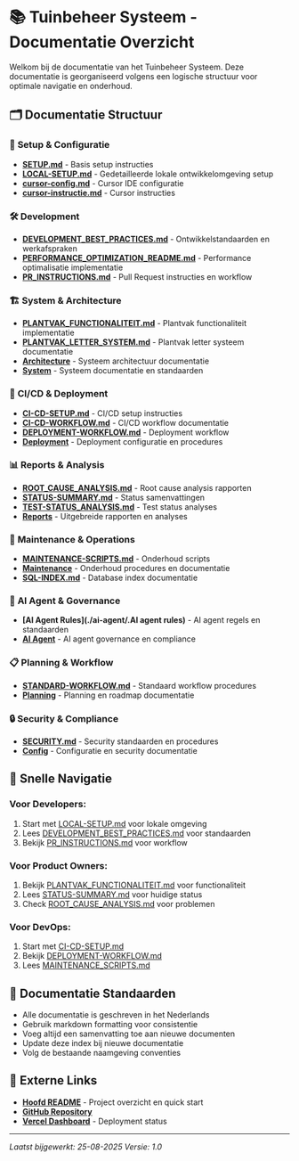 # 📚 Tuinbeheer Systeem - Documentatie Overzicht

Welkom bij de documentatie van het Tuinbeheer Systeem. Deze documentatie is georganiseerd volgens een logische structuur voor optimale navigatie en onderhoud.

## 🗂️ Documentatie Structuur

### 🚀 **Setup & Configuratie**
- **[SETUP.md](./setup/SETUP.md)** - Basis setup instructies
- **[LOCAL-SETUP.md](./setup/LOCAL-SETUP.md)** - Gedetailleerde lokale ontwikkelomgeving setup
- **[cursor-config.md](./config/cursor-config.md)** - Cursor IDE configuratie
- **[cursor-instructie.md](./config/cursor-instructie.md)** - Cursor instructies

### 🛠️ **Development**
- **[DEVELOPMENT_BEST_PRACTICES.md](./development/DEVELOPMENT_BEST_PRACTICES.md)** - Ontwikkelstandaarden en werkafspraken
- **[PERFORMANCE_OPTIMIZATION_README.md](./development/PERFORMANCE_OPTIMIZATION_README.md)** - Performance optimalisatie implementatie
- **[PR_INSTRUCTIONS.md](./development/PR_INSTRUCTIONS.md)** - Pull Request instructies en workflow

### 🏗️ **System & Architecture**
- **[PLANTVAK_FUNCTIONALITEIT.md](./system/PLANTVAK_FUNCTIONALITEIT.md)** - Plantvak functionaliteit implementatie
- **[PLANTVAK_LETTER_SYSTEM.md](./system/PLANTVAK_LETTER_SYSTEM.md)** - Plantvak letter systeem documentatie
- **[Architecture](./architecture/)** - Systeem architectuur documentatie
- **[System](./system/)** - Systeem documentatie en standaarden

### 🔄 **CI/CD & Deployment**
- **[CI-CD-SETUP.md](./ci-cd/CI-CD-SETUP.md)** - CI/CD setup instructies
- **[CI-CD-WORKFLOW.md](./ci-cd/CI-CD-WORKFLOW.md)** - CI/CD workflow documentatie
- **[DEPLOYMENT-WORKFLOW.md](./deployment/DEPLOYMENT-WORKFLOW.md)** - Deployment workflow
- **[Deployment](./deployment/)** - Deployment configuratie en procedures

### 📊 **Reports & Analysis**
- **[ROOT_CAUSE_ANALYSIS.md](./reports/ROOT_CAUSE_ANALYSIS.md)** - Root cause analysis rapporten
- **[STATUS-SUMMARY.md](./reports/STATUS-SUMMARY.md)** - Status samenvattingen
- **[TEST-STATUS_ANALYSIS.md](./reports/TEST-STATUS_ANALYSIS.md)** - Test status analyses
- **[Reports](./reports/)** - Uitgebreide rapporten en analyses

### 🔧 **Maintenance & Operations**
- **[MAINTENANCE-SCRIPTS.md](./maintenance/MAINTENANCE-SCRIPTS.md)** - Onderhoud scripts
- **[Maintenance](./maintenance/)** - Onderhoud procedures en documentatie
- **[SQL-INDEX.md](./maintenance/SQL-INDEX.md)** - Database index documentatie

### 🤖 **AI Agent & Governance**
- **[AI Agent Rules](./ai-agent/.AI agent rules)** - AI agent regels en standaarden
- **[AI Agent](./ai-agent/)** - AI agent governance en compliance

### 📋 **Planning & Workflow**
- **[STANDARD-WORKFLOW.md](./planning/STANDARD-WORKFLOW.md)** - Standaard workflow procedures
- **[Planning](./planning/)** - Planning en roadmap documentatie

### 🔒 **Security & Compliance**
- **[SECURITY.md](./config/SECURITY.md)** - Security standaarden en procedures
- **[Config](./config/)** - Configuratie en security documentatie

## 🎯 **Snelle Navigatie**

### **Voor Developers:**
1. Start met [LOCAL-SETUP.md](./setup/LOCAL-SETUP.md) voor lokale omgeving
2. Lees [DEVELOPMENT_BEST_PRACTICES.md](./development/DEVELOPMENT_BEST_PRACTICES.md) voor standaarden
3. Bekijk [PR_INSTRUCTIONS.md](./development/PR_INSTRUCTIONS.md) voor workflow

### **Voor Product Owners:**
1. Bekijk [PLANTVAK_FUNCTIONALITEIT.md](./system/PLANTVAK_FUNCTIONALITEIT.md) voor functionaliteit
2. Lees [STATUS-SUMMARY.md](./reports/STATUS-SUMMARY.md) voor huidige status
3. Check [ROOT_CAUSE_ANALYSIS.md](./reports/ROOT_CAUSE_ANALYSIS.md) voor problemen

### **Voor DevOps:**
1. Start met [CI-CD-SETUP.md](./ci-cd/CI-CD-SETUP.md)
2. Bekijk [DEPLOYMENT-WORKFLOW.md](./deployment/DEPLOYMENT-WORKFLOW.md)
3. Lees [MAINTENANCE_SCRIPTS.md](./maintenance/MAINTENANCE_SCRIPTS.md)

## 📝 **Documentatie Standaarden**

- Alle documentatie is geschreven in het Nederlands
- Gebruik markdown formatting voor consistentie
- Voeg altijd een samenvatting toe aan nieuwe documenten
- Update deze index bij nieuwe documentatie
- Volg de bestaande naamgeving conventies

## 🔗 **Externe Links**

- **[Hoofd README](../README.md)** - Project overzicht en quick start
- **[GitHub Repository](https://github.com/Amerikrijn/Tuinbeheer-systeem)**
- **[Vercel Dashboard](https://vercel.com)** - Deployment status

---

*Laatst bijgewerkt: 25-08-2025*
*Versie: 1.0*
